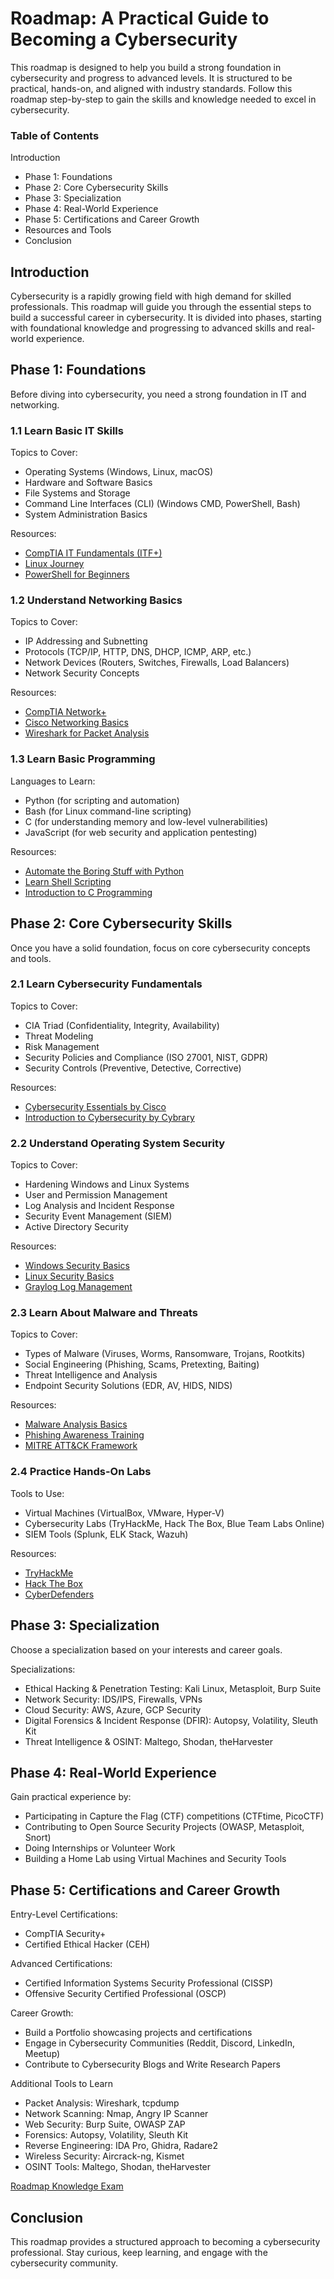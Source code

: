 
# Roadmap: A Practical Guide to Becoming a Cybersecurity 

This roadmap is designed to help you build a strong foundation in cybersecurity and progress to advanced levels. It is structured to be practical, hands-on, and aligned with industry standards. Follow this roadmap step-by-step to gain the skills and knowledge needed to excel in cybersecurity.

### Table of Contents

  Introduction

  * Phase 1: Foundations
  * Phase 2: Core Cybersecurity Skills
  * Phase 3: Specialization
  * Phase 4: Real-World Experience
  * Phase 5: Certifications and Career Growth
  * Resources and Tools
  * Conclusion

## Introduction

Cybersecurity is a rapidly growing field with high demand for skilled professionals. This roadmap will guide you through the essential steps to build a successful career in cybersecurity. It is divided into phases, starting with foundational knowledge and progressing to advanced skills and real-world experience.

## Phase 1: Foundations
Before diving into cybersecurity, you need a strong foundation in IT and networking.

   ### 1.1 Learn Basic IT Skills

   Topics to Cover:
    
  * Operating Systems (Windows, Linux, macOS)
  * Hardware and Software Basics
  * File Systems and Storage
  * Command Line Interfaces (CLI) (Windows CMD, PowerShell, Bash)
  * System Administration Basics

   Resources:
    
  * [CompTIA IT Fundamentals (ITF+)](https://www.comptia.org/faq/itf/what-is-the-comptia-itf-certification)
  * [Linux Journey](https://linuxjourney.com/)
  * [PowerShell for Beginners](https://powershellfaqs.com/start/)

   ### 1.2 Understand Networking Basics

  Topics to Cover:

  * IP Addressing and Subnetting
  * Protocols (TCP/IP, HTTP, DNS, DHCP, ICMP, ARP, etc.)
  * Network Devices (Routers, Switches, Firewalls, Load Balancers)
  * Network Security Concepts

  Resources:

  * [CompTIA Network+](https://www.comptia.org/certifications/network)
  * [Cisco Networking Basics](https://www.netacad.com/courses/networking-basics?courseLang=en-US)
  * [Wireshark for Packet Analysis](https://www.wireshark.org/docs/wsug_html_chunked/ChapterWork.html)

  ### 1.3 Learn Basic Programming

  Languages to Learn:

  * Python (for scripting and automation)
  * Bash (for Linux command-line scripting)
  * C (for understanding memory and low-level vulnerabilities)
  * JavaScript (for web security and application pentesting)

  Resources:

  * [Automate the Boring Stuff with Python](https://automatetheboringstuff.com/)
  * [Learn Shell Scripting](https://www.freecodecamp.org/news/bash-scripting-tutorial-linux-shell-script-and-command-line-for-beginners/)
  * [Introduction to C Programming](https://www.geeksforgeeks.org/c-programming-language/)

## Phase 2: Core Cybersecurity Skills

Once you have a solid foundation, focus on core cybersecurity concepts and tools.

  ### 2.1 Learn Cybersecurity Fundamentals

  Topics to Cover:

  * CIA Triad (Confidentiality, Integrity, Availability)
  * Threat Modeling
  * Risk Management
  * Security Policies and Compliance (ISO 27001, NIST, GDPR)
  * Security Controls (Preventive, Detective, Corrective)

  Resources:
  
  * [Cybersecurity Essentials by Cisco](https://www.netacad.com/courses/introduction-to-cybersecurity?courseLang=en-US)
  * [Introduction to Cybersecurity by Cybrary](https://www.cybrary.it/course/introduction-to-it-and-cybersecurity)

  ### 2.2 Understand Operating System Security

  Topics to Cover:

  * Hardening Windows and Linux Systems
  * User and Permission Management
  * Log Analysis and Incident Response
  * Security Event Management (SIEM)
  * Active Directory Security

  Resources:
  
  * [Windows Security Basics](https://www.windowscentral.com/beginners-guide-windows-security-windows-10)
  * [Linux Security Basics](https://www.linuxmo.com/understanding-basic-linux-security-for-beginners/)
  * [Graylog Log Management](https://go2docs.graylog.org/current/what_is_graylog/what_is_graylog.htm)

  ### 2.3 Learn About Malware and Threats

  Topics to Cover:

  * Types of Malware (Viruses, Worms, Ransomware, Trojans, Rootkits)
  * Social Engineering (Phishing, Scams, Pretexting, Baiting)
  * Threat Intelligence and Analysis
  * Endpoint Security Solutions (EDR, AV, HIDS, NIDS)

  Resources:
  
  * [Malware Analysis Basics](https://www.geeksforgeeks.org/introduction-to-malware-analysis/)
  * [Phishing Awareness Training](https://www.crowdstrike.com/en-us/cybersecurity-101/social-engineering/phishing-attack-awareness-training/)
  * [MITRE ATT&CK Framework](https://attack.mitre.org/)

  ### 2.4 Practice Hands-On Labs

  Tools to Use:
  
  * Virtual Machines (VirtualBox, VMware, Hyper-V)
  * Cybersecurity Labs (TryHackMe, Hack The Box, Blue Team Labs Online)
  * SIEM Tools (Splunk, ELK Stack, Wazuh)

  Resources:
  
  * [TryHackMe](https://tryhackme.com/)
  * [Hack The Box](https://www.hackthebox.com/)
  * [CyberDefenders](https://cyberdefenders.org/)

## Phase 3: Specialization

Choose a specialization based on your interests and career goals.

  Specializations:

  * Ethical Hacking & Penetration Testing: Kali Linux, Metasploit, Burp Suite
  * Network Security: IDS/IPS, Firewalls, VPNs
  * Cloud Security: AWS, Azure, GCP Security
  * Digital Forensics & Incident Response (DFIR): Autopsy, Volatility, Sleuth Kit
  * Threat Intelligence & OSINT: Maltego, Shodan, theHarvester

## Phase 4: Real-World Experience

  Gain practical experience by:
  
  * Participating in Capture the Flag (CTF) competitions (CTFtime, PicoCTF)
  * Contributing to Open Source Security Projects (OWASP, Metasploit, Snort)
  * Doing Internships or Volunteer Work
  * Building a Home Lab using Virtual Machines and Security Tools

## Phase 5: Certifications and Career Growth

  Entry-Level Certifications:
  
  * CompTIA Security+
  * Certified Ethical Hacker (CEH)

  Advanced Certifications:
  
  * Certified Information Systems Security Professional (CISSP)
  * Offensive Security Certified Professional (OSCP)

  Career Growth:
  
  * Build a Portfolio showcasing projects and certifications
  * Engage in Cybersecurity Communities (Reddit, Discord, LinkedIn, Meetup)
  * Contribute to Cybersecurity Blogs and Write Research Papers

Additional Tools to Learn

  * Packet Analysis: Wireshark, tcpdump
  * Network Scanning: Nmap, Angry IP Scanner
  * Web Security: Burp Suite, OWASP ZAP
  * Forensics: Autopsy, Volatility, Sleuth Kit
  * Reverse Engineering: IDA Pro, Ghidra, Radare2
  * Wireless Security: Aircrack-ng, Kismet
  * OSINT Tools: Maltego, Shodan, theHarvester

[Roadmap Knowledge Exam](https://0xbitx.github.io/ROADMAP/)

## Conclusion

This roadmap provides a structured approach to becoming a cybersecurity professional. Stay curious, keep learning, and engage with the cybersecurity community.
